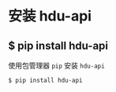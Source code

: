 # 安装 hdu-api

## $ pip install hdu-api

使用包管理器 `pip` 安装 `hdu-api`

```text
$ pip install hdu-api
```


